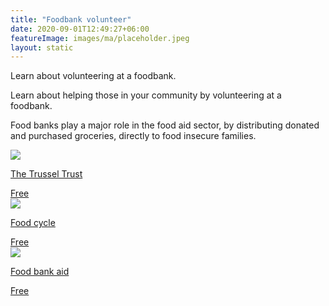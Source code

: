 ```yaml
---
title: "Foodbank volunteer"
date: 2020-09-01T12:49:27+06:00
featureImage: images/ma/placeholder.jpeg
layout: static
---
```


Learn about volunteering at a foodbank.

Learn about helping those in your community by volunteering at a foodbank.

Food banks play a major role in the food aid sector, by distributing donated and purchased groceries, directly to food insecure families.

<a class="ma-link" href="https://volunteer.trusselltrust.org/opportunities#display=grid&s=date_advertised&o=desc"><div class="ma-card ma-card-Community"><div class="ma-icon"><img src ="/images/icon-check.png"/></div><div class="ma-name"><p>The Trussel Trust</p></div><div class="ma-paid-text"><span>Free</span></div></div></a><a class="ma-link" href="https://foodcycle.org.uk/food-banks/"><div class="ma-card ma-card-Community"><div class="ma-icon"><img src ="/images/icon-check.png"/></div><div class="ma-name"><p>Food cycle</p></div><div class="ma-paid-text"><span>Free</span></div></div></a><a class="ma-link" href="https://foodbankaid.org.uk/volunteer/"><div class="ma-card ma-card-Community"><div class="ma-icon"><img src ="/images/icon-check.png"/></div><div class="ma-name"><p>Food bank aid</p></div><div class="ma-paid-text"><span>Free</span></div></div></a>  

<br/><br/>






